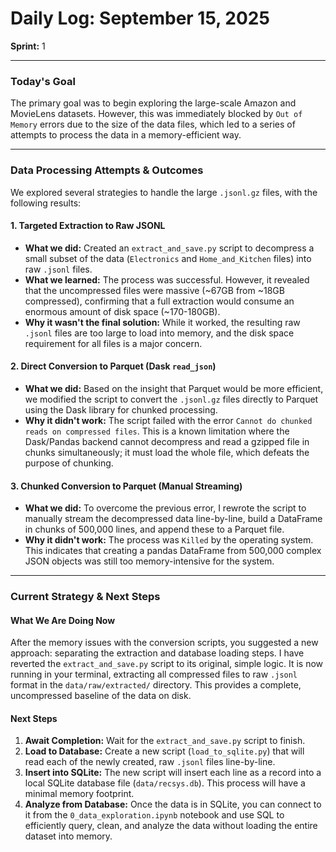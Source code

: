 # Daily Log: September 15, 2025

**Sprint:** 1

---

### Today's Goal

The primary goal was to begin exploring the large-scale Amazon and MovieLens datasets. However, this was immediately blocked by `Out of Memory` errors due to the size of the data files, which led to a series of attempts to process the data in a memory-efficient way.

---

### Data Processing Attempts & Outcomes

We explored several strategies to handle the large `.jsonl.gz` files, with the following results:

#### 1. Targeted Extraction to Raw JSONL

*   **What we did:** Created an `extract_and_save.py` script to decompress a small subset of the data (`Electronics` and `Home_and_Kitchen` files) into raw `.jsonl` files.
*   **What we learned:** The process was successful. However, it revealed that the uncompressed files were massive (~67GB from ~18GB compressed), confirming that a full extraction would consume an enormous amount of disk space (~170-180GB).
*   **Why it wasn't the final solution:** While it worked, the resulting raw `.jsonl` files are too large to load into memory, and the disk space requirement for all files is a major concern.

#### 2. Direct Conversion to Parquet (Dask `read_json`)

*   **What we did:** Based on the insight that Parquet would be more efficient, we modified the script to convert the `.jsonl.gz` files directly to Parquet using the Dask library for chunked processing.
*   **Why it didn't work:** The script failed with the error `Cannot do chunked reads on compressed files`. This is a known limitation where the Dask/Pandas backend cannot decompress and read a gzipped file in chunks simultaneously; it must load the whole file, which defeats the purpose of chunking.

#### 3. Chunked Conversion to Parquet (Manual Streaming)

*   **What we did:** To overcome the previous error, I rewrote the script to manually stream the decompressed data line-by-line, build a DataFrame in chunks of 500,000 lines, and append these to a Parquet file.
*   **Why it didn't work:** The process was `Killed` by the operating system. This indicates that creating a pandas DataFrame from 500,000 complex JSON objects was still too memory-intensive for the system.

---

### Current Strategy & Next Steps

#### What We Are Doing Now

After the memory issues with the conversion scripts, you suggested a new approach: separating the extraction and database loading steps. I have reverted the `extract_and_save.py` script to its original, simple logic. It is now running in your terminal, extracting all compressed files to raw `.jsonl` format in the `data/raw/extracted/` directory. This provides a complete, uncompressed baseline of the data on disk.

#### Next Steps

1.  **Await Completion:** Wait for the `extract_and_save.py` script to finish.
2.  **Load to Database:** Create a new script (`load_to_sqlite.py`) that will read each of the newly created, raw `.jsonl` files line-by-line.
3.  **Insert into SQLite:** The new script will insert each line as a record into a local SQLite database file (`data/recsys.db`). This process will have a minimal memory footprint.
4.  **Analyze from Database:** Once the data is in SQLite, you can connect to it from the `0_data_exploration.ipynb` notebook and use SQL to efficiently query, clean, and analyze the data without loading the entire dataset into memory.
